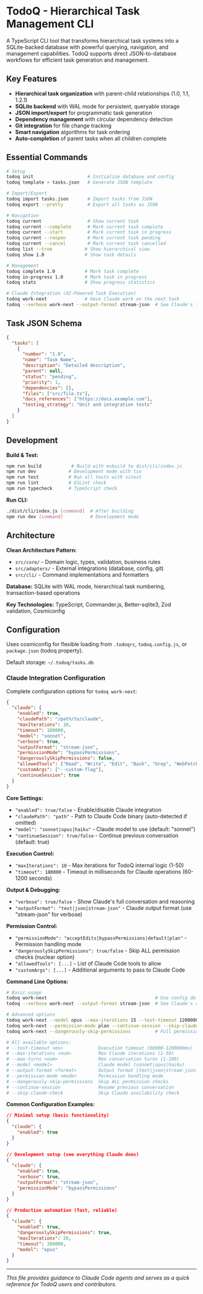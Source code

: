 # TodoQ - Hierarchical Task Management CLI

A TypeScript CLI tool that transforms hierarchical task systems into a SQLite-backed database with powerful querying, navigation, and management capabilities. TodoQ supports direct JSON-to-database workflows for efficient task generation and management.

## Key Features

- **Hierarchical task organization** with parent-child relationships (1.0, 1.1, 1.2.1)
- **SQLite backend** with WAL mode for persistent, queryable storage  
- **JSON import/export** for programmatic task generation
- **Dependency management** with circular dependency detection
- **Git integration** for file change tracking
- **Smart navigation** algorithms for task ordering
- **Auto-completion** of parent tasks when all children complete

## Essential Commands

```bash
# Setup
todoq init                    # Initialize database and config
todoq template > tasks.json   # Generate JSON template

# Import/Export  
todoq import tasks.json       # Import tasks from JSON
todoq export --pretty         # Export all tasks as JSON

# Navigation
todoq current                 # Show current task
todoq current --complete      # Mark current task complete
todoq current --start         # Mark current task in progress  
todoq current --reopen        # Mark current task pending
todoq current --cancel        # Mark current task cancelled
todoq list --tree            # Show hierarchical view
todoq show 1.0               # Show task details

# Management
todoq complete 1.0           # Mark task complete
todoq in-progress 1.0        # Mark task in progress
todoq stats                  # Show progress statistics

# Claude Integration (AI-Powered Task Execution)
todoq work-next              # Have Claude work on the next task
todoq --verbose work-next --output-format stream-json  # See Claude's full conversation
```

## Task JSON Schema

```json
{
  "tasks": [
    {
      "number": "1.0",
      "name": "Task Name",
      "description": "Detailed description",
      "parent": null,
      "status": "pending",
      "priority": 1,
      "dependencies": [],
      "files": ["src/file.ts"],
      "docs_references": ["https://docs.example.com"],
      "testing_strategy": "Unit and integration tests"
    }
  ]
}
```

## Development

**Build & Test:**
```bash
npm run build           # Build with esbuild to dist/cli/index.js
npm run dev            # Development mode with tsx
npm run test           # Run all tests with vitest
npm run lint           # ESLint check
npm run typecheck      # TypeScript check
```

**Run CLI:**
```bash
./dist/cli/index.js [command]  # After building
npm run dev [command]          # Development mode
```

## Architecture

**Clean Architecture Pattern:**
- `src/core/` - Domain logic, types, validation, business rules
- `src/adapters/` - External integrations (database, config, git)
- `src/cli/` - Command implementations and formatters

**Database:** SQLite with WAL mode, hierarchical task numbering, transaction-based operations

**Key Technologies:** TypeScript, Commander.js, Better-sqlite3, Zod validation, Cosmiconfig

## Configuration

Uses cosmiconfig for flexible loading from `.todoqrc`, `todoq.config.js`, or `package.json` (todoq property).

Default storage: `~/.todoq/tasks.db`

### Claude Integration Configuration

Complete configuration options for `todoq work-next`:

```json
{
  "claude": {
    "enabled": true,
    "claudePath": "/path/to/claude",
    "maxIterations": 10,
    "timeout": 180000,
    "model": "sonnet",
    "verbose": true,
    "outputFormat": "stream-json",
    "permissionMode": "bypassPermissions",
    "dangerouslySkipPermissions": false,
    "allowedTools": ["Read", "Write", "Edit", "Bash", "Grep", "WebFetch", "WebSearch", "TodoWrite"],
    "customArgs": ["--custom-flag"],
    "continueSession": true
  }
}
```

**Core Settings:**
- `"enabled": true/false` - Enable/disable Claude integration
- `"claudePath": "path"` - Path to Claude Code binary (auto-detected if omitted)  
- `"model": "sonnet|opus|haiku"` - Claude model to use (default: "sonnet")
- `"continueSession": true/false` - Continue previous conversation (default: true)

**Execution Control:**
- `"maxIterations": 10` - Max iterations for TodoQ internal logic (1-50)
- `"timeout": 180000` - Timeout in milliseconds for Claude operations (60-1200 seconds)

**Output & Debugging:**
- `"verbose": true/false` - Show Claude's full conversation and reasoning
- `"outputFormat": "text|json|stream-json"` - Claude output format (use "stream-json" for verbose)

**Permission Control:**
- `"permissionMode": "acceptEdits|bypassPermissions|default|plan"` - Permission handling mode
- `"dangerouslySkipPermissions": true/false` - Skip ALL permission checks (nuclear option)
- `"allowedTools": [...]` - List of Claude Code tools to allow
- `"customArgs": [...]` - Additional arguments to pass to Claude Code

**Command Line Options:**
```bash
# Basic usage
todoq work-next                                        # Use config defaults
todoq --verbose work-next --output-format stream-json  # See Claude's conversation

# Advanced options
todoq work-next --model opus --max-iterations 15 --test-timeout 1200000
todoq work-next --permission-mode plan --continue-session --skip-claude-check  
todoq work-next --dangerously-skip-permissions         # Full permissions (tests)

# All available options:
# --test-timeout <ms>             Execution timeout (60000-1200000ms)
# --max-iterations <num>          Max Claude iterations (1-50) 
# --max-turns <num>               Max conversation turns (1-100)
# --model <model>                 Claude model (sonnet|opus|haiku)
# --output-format <format>        Output format (text|json|stream-json)
# --permission-mode <mode>        Permission handling mode
# --dangerously-skip-permissions  Skip ALL permission checks
# --continue-session              Resume previous conversation  
# --skip-claude-check             Skip Claude availability check
```

**Common Configuration Examples:**

```json
// Minimal setup (basic functionality)
{
  "claude": {
    "enabled": true
  }
}

// Development setup (see everything Claude does)  
{
  "claude": {
    "enabled": true,
    "verbose": true,
    "outputFormat": "stream-json",
    "permissionMode": "bypassPermissions"
  }
}

// Production automation (fast, reliable)
{
  "claude": {
    "enabled": true,
    "dangerouslySkipPermissions": true,
    "maxIterations": 20,
    "timeout": 300000,
    "model": "opus"
  }
}
```

---

*This file provides guidance to Claude Code agents and serves as a quick reference for TodoQ users and contributors.*